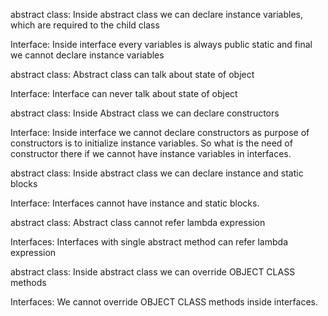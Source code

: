 abstract class: Inside abstract class we can declare instance variables, which are required to the child class

Interface: Inside interface every variables is always public static and final we cannot declare instance variables

abstract class: Abstract class can talk about state of object

Interface: Interface can never talk about state of object

abstract class: Inside Abstract class we can declare constructors

Interface: Inside interface we cannot declare constructors as purpose of
constructors is to initialize instance variables. So what is the need of constructor there if we cannot have instance variables in interfaces.

abstract class: Inside abstract class we can declare instance and static blocks

Interface: Interfaces cannot have instance and static blocks.

abstract class: Abstract class cannot refer lambda expression

Interfaces: Interfaces with single abstract method can refer lambda expression

abstract class: Inside abstract class we can override OBJECT CLASS methods

Interfaces: We cannot override OBJECT CLASS methods inside interfaces.
